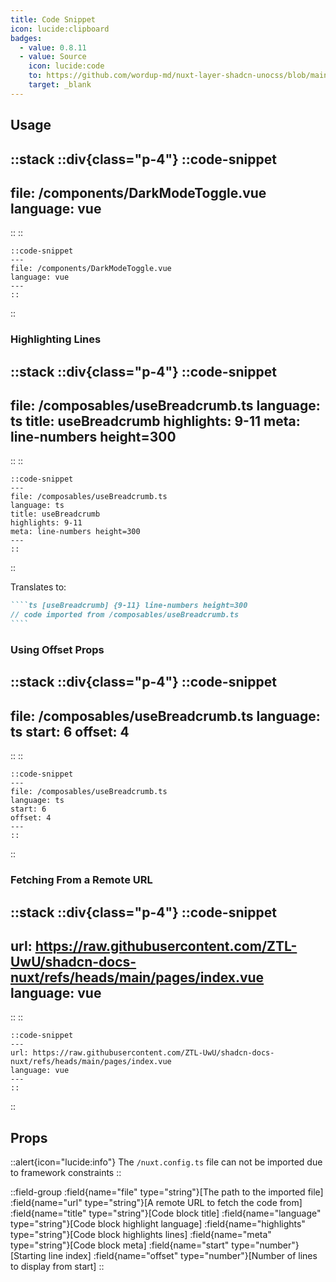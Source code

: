 ```yaml
---
title: Code Snippet
icon: lucide:clipboard
badges:
  - value: 0.8.11
  - value: Source
    icon: lucide:code
    to: https://github.com/wordup-md/nuxt-layer-shadcn-unocss/blob/main/components/content/CodeSnippet.vue
    target: _blank
---
```


## Usage

::stack
::div{class="p-4"}
  ::code-snippet
  ---
  file: /components/DarkModeToggle.vue
  language: vue
  ---
  ::
::
```mdc
::code-snippet
---
file: /components/DarkModeToggle.vue
language: vue
---
::
```
::

### Highlighting Lines

::stack
::div{class="p-4"}
  ::code-snippet
  ---
  file: /composables/useBreadcrumb.ts
  language: ts
  title: useBreadcrumb
  highlights: 9-11
  meta: line-numbers height=300
  ---
  ::
::
```mdc
::code-snippet
---
file: /composables/useBreadcrumb.ts
language: ts
title: useBreadcrumb
highlights: 9-11
meta: line-numbers height=300
---
::
```
::

Translates to:

`````md
````ts [useBreadcrumb] {9-11} line-numbers height=300
// code imported from /composables/useBreadcrumb.ts
````
`````

### Using Offset Props

::stack
::div{class="p-4"}
  ::code-snippet
  ---
  file: /composables/useBreadcrumb.ts
  language: ts
  start: 6
  offset: 4
  ---
  ::
::
```mdc
::code-snippet
---
file: /composables/useBreadcrumb.ts
language: ts
start: 6
offset: 4
---
::
```
::

### Fetching From a Remote URL

::stack
::div{class="p-4"}
  ::code-snippet
  ---
  url: https://raw.githubusercontent.com/ZTL-UwU/shadcn-docs-nuxt/refs/heads/main/pages/index.vue
  language: vue
  ---
  ::
::
```mdc
::code-snippet
---
url: https://raw.githubusercontent.com/ZTL-UwU/shadcn-docs-nuxt/refs/heads/main/pages/index.vue
language: vue
---
::
```
::

## Props

::alert{icon="lucide:info"}
The `/nuxt.config.ts` file can not be imported due to framework constraints
::

::field-group
  :field{name="file" type="string"}[The path to the imported file]
  :field{name="url" type="string"}[A remote URL to fetch the code from]
  :field{name="title" type="string"}[Code block title]
  :field{name="language" type="string"}[Code block highlight language]
  :field{name="highlights" type="string"}[Code block highlights lines]
  :field{name="meta" type="string"}[Code block meta]
  :field{name="start" type="number"}[Starting line index]
  :field{name="offset" type="number"}[Number of lines to display from start]
::
